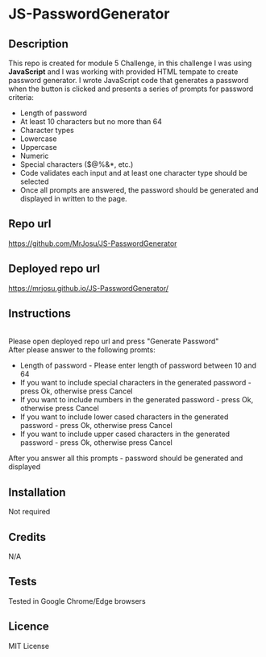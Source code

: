 # JS-PasswordGenerator


## Description


This repo is created for module 5 Challenge, in this challenge I was using <b>JavaScript</b> and I was working with provided HTML tempate to create password generator.
I wrote JavaScript code that generates a password when the button is clicked and presents a series of prompts for password criteria:
<ul>
<li>Length of password

<li>At least 10 characters but no more than 64

<li>Character types

<li>Lowercase

<li>Uppercase

<li>Numeric

<li>Special characters ($@%&*, etc.)

<li>Code validates each input and at least one character type should be selected

<li>Once all prompts are answered, the password should be generated and displayed in written to the page.

</ul>

## Repo url

https://github.com/MrJosu/JS-PasswordGenerator

## Deployed repo url

https://mrjosu.github.io/JS-PasswordGenerator/

## Instructions


<br>Please open deployed repo url and press "Generate Password"
<br>After please answer to the following promts:
<ul>
<li>Length of password - Please enter length of password between 10 and 64

<li>If you want to include special characters in the generated password - press Ok, otherwise press Cancel

<li>If you want to include numbers in the generated password - press Ok, otherwise press Cancel

<li>If you want to include lower cased characters in the generated password - press Ok, otherwise press Cancel

<li>If you want to include upper cased characters in the generated password - press Ok, otherwise press Cancel
</ul>
After you answer all this prompts - password should be generated and displayed

## Installation

Not required

## Credits

N/A

## Tests

Tested in Google Chrome/Edge browsers

## Licence

MIT License